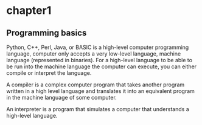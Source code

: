 # chapter1

## Programming basics

Python, C++, Perl, Java, or BASIC is a high-level computer programming language, computer only accepts a very low-level language, machine language (represented in binaries). For a high-level language to be able to be run into the machine language the computer can execute, you can either compile or interpret the language.

A compiler is a complex computer program that takes another program written in a high level language and translates it into an equivalent program in the machine language of some computer.

An interpreter is a program that simulates a computer that understands a high-level language.
